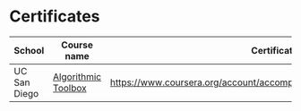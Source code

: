 # Certificates
School | Course name | Certificate link
--- | --- | ---
UC San Diego | [Algorithmic Toolbox](https://www.coursera.org/learn/algorithmic-toolbox)  | https://www.coursera.org/account/accomplishments/certificate/MTW8E6FG2LRR
